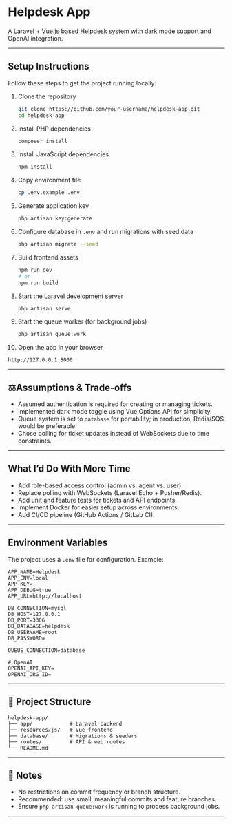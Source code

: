 # Helpdesk App

A Laravel + Vue.js based Helpdesk system with dark mode support and OpenAI integration.

---

## Setup Instructions

Follow these steps to get the project running locally:

1. Clone the repository  
   ```bash
   git clone https://github.com/your-username/helpdesk-app.git
   cd helpdesk-app
   ```

2. Install PHP dependencies  
   ```bash
   composer install
   ```

3. Install JavaScript dependencies  
   ```bash
   npm install
   ```

4. Copy environment file  
   ```bash
   cp .env.example .env
   ```

5. Generate application key  
   ```bash
   php artisan key:generate
   ```

6. Configure database in `.env` and run migrations with seed data  
   ```bash
   php artisan migrate --seed
   ```

7. Build frontend assets  
   ```bash
   npm run dev
   # or
   npm run build
   ```

8. Start the Laravel development server  
   ```bash
   php artisan serve
   ```

9. Start the queue worker (for background jobs)  
   ```bash
   php artisan queue:work
   ```

10. Open the app in your browser  
   ```
   http://127.0.0.1:8000
   ```

---

## ⚖Assumptions & Trade-offs

- Assumed authentication is required for creating or managing tickets.  
- Implemented dark mode toggle using Vue Options API for simplicity.  
- Queue system is set to `database` for portability; in production, Redis/SQS would be preferable.  
- Chose polling for ticket updates instead of WebSockets due to time constraints.

---

## What I’d Do With More Time

- Add role-based access control (admin vs. agent vs. user).  
- Replace polling with WebSockets (Laravel Echo + Pusher/Redis).  
- Add unit and feature tests for tickets and API endpoints.  
- Implement Docker for easier setup across environments.  
- Add CI/CD pipeline (GitHub Actions / GitLab CI).  

---

## Environment Variables

The project uses a `.env` file for configuration. Example:

```dotenv
APP_NAME=Helpdesk
APP_ENV=local
APP_KEY=
APP_DEBUG=true
APP_URL=http://localhost

DB_CONNECTION=mysql
DB_HOST=127.0.0.1
DB_PORT=3306
DB_DATABASE=helpdesk
DB_USERNAME=root
DB_PASSWORD=

QUEUE_CONNECTION=database

# OpenAI
OPENAI_API_KEY=
OPENAI_ORG_ID=
```

---

## 📂 Project Structure

```
helpdesk-app/
├── app/            # Laravel backend
├── resources/js/   # Vue frontend
├── database/       # Migrations & seeders
├── routes/         # API & web routes
└── README.md
```

---

## 📝 Notes

- No restrictions on commit frequency or branch structure.  
- Recommended: use small, meaningful commits and feature branches.  
- Ensure `php artisan queue:work` is running to process background jobs.  

---

